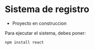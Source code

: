 <h1>Sistema de registro</h1>

- Proyecto en construccion

Para ejecutar el sistema, debes poner:

```npm install react```
